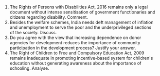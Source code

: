 1. The Rights of Persons with Disabilities Act, 2016 remains only a legal document without intense sensitisation of government functionaries and citizens regarding disability. Comment.
2. Besides the welfare schemes, India needs deft management of inflation and unemployment to serve the poor and the underprivileged sections of the society. Discuss.
3. Do you agree with the view that increasing dependence on donor agencies for development reduces the importance of community participation in the development process? Justify your answer.
4. The Right of Children to Free and Compulsory Education Act, 2009 remains inadequate in promoting incentive-based system for children's education without generating awareness about the importance of schooling. Analyse.